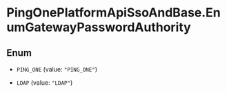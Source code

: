 # PingOnePlatformApiSsoAndBase.EnumGatewayPasswordAuthority

## Enum


* `PING_ONE` (value: `"PING_ONE"`)

* `LDAP` (value: `"LDAP"`)


